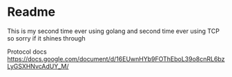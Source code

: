 # Readme

This is my second time ever using golang and second time ever using TCP so sorry if it shines through

Protocol docs
https://docs.google.com/document/d/16EUwnHYb9FOThEboL39o8cnRL6bzLyGSXHNvcAdUY_M/